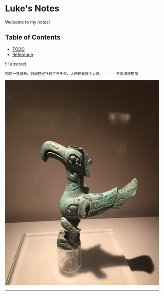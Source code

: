 # Luke's Notes

Welcome to my notes!

## Table of Contents

- [TODO](TODO.md)
- [Reference](reference.md)

!!! abstract

    铜鸟一觉醒来，时间已经飞行了三千年，太阳还是那个太阳。 ---- 三星堆博物馆

![铜鸟](assets/images/bird.jpeg)

---
